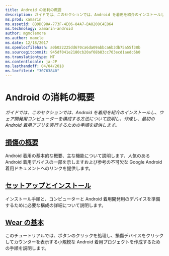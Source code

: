 ```yaml
---
title: Android の消耗の概要
description: ガイドでは、このセクションでは、Android を着用を紹介のインストールし、ウェア開発用コンピューターを構成する方法について説明し、作成し、最初の Android 着用アプリを実行するための手順を提供します。
ms.prod: xamarin
ms.assetid: 8B9DC98A-773F-4E06-84A7-BA8208C4E864
ms.technology: xamarin-android
author: mgmclemore
ms.author: mamcle
ms.date: 12/18/2017
ms.openlocfilehash: a0b022225dd670ca6da09abbca6b3db75a55f38b
ms.sourcegitcommit: 945df041e2180cb20af08b83cc703ecd1aedc6b0
ms.translationtype: MT
ms.contentlocale: ja-JP
ms.lasthandoff: 04/04/2018
ms.locfileid: "30763840"
---
```

# <a name="getting-started-with-android-wear"></a>Android の消耗の概要

_ガイドでは、このセクションでは、Android を着用を紹介のインストールし、ウェア開発用コンピューターを構成する方法について説明し、作成し、最初の Android 着用アプリを実行するための手順を提供します。_

## <a name="introduction-to-wearandroidwearget-startedintro-to-wearmd"></a>[損傷の概要](~/android/wear/get-started/intro-to-wear.md)

Android 着用の基本的な概要、主な機能について説明します、人気のある Android 着用デバイスの一部を示しますおよび参考の不可欠な Google Android 着用ドキュメントへのリンクを提供します。

## <a name="setup--installationandroidwearget-startedinstallationmd"></a>[セットアップとインストール](~/android/wear/get-started/installation.md)

インストール手順と、コンピューターと Android 着用開発用のデバイスを準備するために必要な構成の詳細について説明します。

## <a name="hello-wearandroidwearget-startedhello-wearmd"></a>[Wear の基本](~/android/wear/get-started/hello-wear.md)

このチュートリアルでは、ボタンのクリックを処理し、損傷デバイスをクリックしてカウンターを表示する小規模な Android 着用プロジェクトを作成するための手順を説明します。
